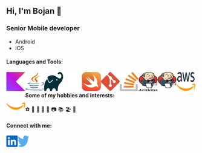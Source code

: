 ## Hi, I'm Bojan 👋

### Senior Mobile developer
- Android
- iOS


#### Languages and Tools:
<img align="left" alt="Kotlin" width="50px" height="50px" src="./img/kotlin-icon.svg" />
<img align="left" alt="Java" width="50px" height="50px" src="./img/java.svg" />
<img align="left" alt="Gradle" width="50px" height="50px" src="./img/gradle-light.svg#gh-light-mode-only" />
<img align="left" alt="Gradle" width="50px" height="50px" src="./img/gradle-dark.svg#gh-dark-mode-only" />
<img align="left" alt="Swift" width="50px" height="50px" src="./img/swift.svg" />
<img align="left" alt="Git" width="50px" height="50px" src="./img/git-icon.svg" />
<img align="left" alt="Stack" width="50px" height="50px" src="./img/stackoverflow-icon.svg" />
<img align="left" alt="Jenkins" width="50px" height="50px" src="./img/jenkins-light.svg#gh-light-mode-only" />
<img align="left" alt="Jenkins" width="50px" height="50px" src="./img/jenkins-dark.svg#gh-dark-mode-only" />
<img align="left" alt="AWS" width="50px" height="50px" src="./img/aws-light.svg#gh-light-mode-only" />
<img align="left" alt="AWS" width="50px" height="50px" src="./img/aws-dark.svg#gh-dark-mode-only" />
<br />
<br />

#### Some of my hobbies and interests:
⚽ 🏀 🤿 🎿 🥾 📷 📚 🏖️ 🍺
<br />
#### Connect with me:
[<img align="left" alt="stracatone | LinkedIn" width="30px" height="30px" src="./img/linkedin-icon.svg" />](https://rs.linkedin.com/in/bojan-negovanovic-362921107)
[<img align="left" alt="stracatone | Twitter" width="30px" height="30px" src="./img/twitter.svg" />](https://twitter.com/stracatone)

